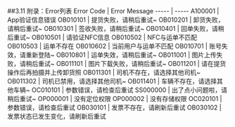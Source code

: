 ##3.11 附录：Error列表
Error Code | Error Message
----- | -----
A100001 | App验证信息错误
OB010101 | 提货失败，请稍后重试~
OB010201 | 卸货失败，请稍后重试~
OB010301 | 签收失败，请稍后重试~
OB010401 | 回单失败，请稍后重试~
OB010501 | 请验证NFC信息
OB010502 | NFC与运单不匹配
OB010503 | 运单不存在
OB010602 | 当前用户与运单不匹配
OB010701 | 账号失效，请重新登陆~
OB010801 | 运单失效，请稍后重试~
OB011001 | 图片上传失败，请稍后重试~
OB011101 | 图片下载失败，请稍后重试~
OB011201 | 请在提货操作后再拍摄并上传卸货照
OB011301 | 司机不存在，请选择其他司机~
OB011302 | 司机已禁用，请选择其他司机~
OB011401 | 车辆不存在，请选择其他车辆~
OC010101 | 参数错误，请检查后重试
SS000000 | 出了点小问题啦，请稍后重试~
OP000001 | 没有定位权限
OP000002 | 没有存储权限
OC020101 | 参数错误，请检查后重试
OB030101 | 发票不存在，请刷新后重试
OB030102 | 发票状态已发生变化，请刷新后重试
